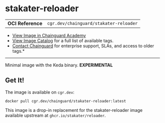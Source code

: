 <!--monopod:start-->
# stakater-reloader
| | |
| - | - |
| **OCI Reference** | `cgr.dev/chainguard/stakater-reloader` |


* [View Image in Chainguard Academy](https://edu.chainguard.dev/chainguard/chainguard-images/reference/stakater-reloader/overview/)
* [View Image Catalog](https://console.enforce.dev/images/catalog) for a full list of available tags.
* [Contact Chainguard](https://www.chainguard.dev/chainguard-images) for enterprise support, SLAs, and access to older tags.*

---
<!--monopod:end-->

Minimal image with the Keda binary. **EXPERIMENTAL**

## Get It!

The image is available on `cgr.dev`:

```
docker pull cgr.dev/chainguard/stakater-reloader:latest
```

This image is a drop-in replacement for the stakater-reloader image available upstream at `ghcr.io/stakater/reloader`.
